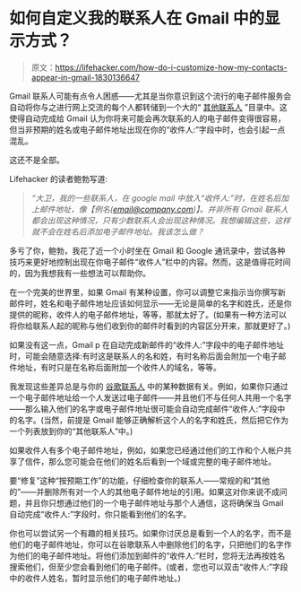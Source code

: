 # 如何自定义我的联系人在 Gmail 中的显示方式？

> 原文：<https://lifehacker.com/how-do-i-customize-how-my-contacts-appear-in-gmail-1830136647>

Gmail 联系人可能有点令人困惑——尤其是当你意识到这个流行的电子邮件服务会自动将你与之进行网上交流的每个人都转储到一个大的“ [其他联系人](https://contacts.google.com/other) ”目录中。这使得自动完成给 Gmail 认为你将来可能会再次联系的人的电子邮件变得很容易，但当非预期的姓名或电子邮件地址出现在你的“收件人:”字段中时，也会引起一点混乱。



这还不是全部。

Lifehacker 的读者鲍勃写道:

> *“大卫，我的一些联系人，在 google mail 中放入“收件人:”时，在姓名后加上邮件地址，像【例名(email@company.com)】。并非所有 Gmail 联系人都会出现这种情况，只有少数联系人会出现这种情况。我想编辑这些，这样就不会在姓名后添加电子邮件地址。我该怎么做？*

多亏了你，鲍勃，我花了近一个小时坐在 Gmail 和 Google 通讯录中，尝试各种技巧来更好地控制出现在你电子邮件“收件人”栏中的内容。然而，这是值得花时间的，因为我想我有一些想法可以帮助你。

在一个完美的世界里，如果 Gmail 有某种设置，你可以调整它来指示当你撰写新邮件时，姓名和电子邮件地址应该如何显示——无论是简单的名字和姓氏，还是你提供的昵称，收件人的电子邮件地址，等等，那就太好了。(如果有一种方法可以将你给联系人起的昵称与他们收到你的邮件时看到的内容区分开来，那就更好了。)

如果没有这一点，Gmail p 在自动完成新邮件的“收件人:”字段中的电子邮件地址时，可能会随意选择:有时这是联系人的名和姓，有时名称后面会附加一个电子邮件地址，有时只是在名称后面附加一个收件人的域名，等等。

我发现这些差异总是与你的 [谷歌联系人](https://contacts.google.com/) 中的某种数据有关。例如，如果你只通过一个电子邮件地址给一个人发送过电子邮件——并且他们不与任何人共用一个名字——那么输入他们的名字或电子邮件地址很可能会自动完成邮件“收件人:”字段中的名字。(当然，前提是 Gmail 能够正确解析这个人的名字和姓氏，然后把它作为一个列表放到你的“其他联系人”中。)

如果收件人有多个电子邮件地址，例如，如果您已经通过他们的工作和个人帐户共享了信件，那么您可能会在他们的姓名后看到一个域或完整的电子邮件地址。

要“修复”这种“按预期工作”的功能，仔细检查你的联系人——常规的和“其他的”——并删除所有对一个人的其他电子邮件地址的引用。如果这对你来说不成问题，并且你只想通过他们的一个电子邮件地址与那个人通信，这将确保当 Gmail 自动完成“收件人:”字段时，你只能看到他们的名字。

你也可以尝试另一个有趣的相关技巧。如果你讨厌总是看到一个人的名字，而不是他们的电子邮件地址，你可以在谷歌联系人中删除他们的名字，只把他们的名字作为他们的电子邮件地址。将他们添加到邮件的“收件人:”栏时，您将无法再按姓名搜索他们，但至少您会看到他们的电子邮件。(或者，您也可以双击“收件人:”字段中的收件人姓名，暂时显示他们的电子邮件地址。)